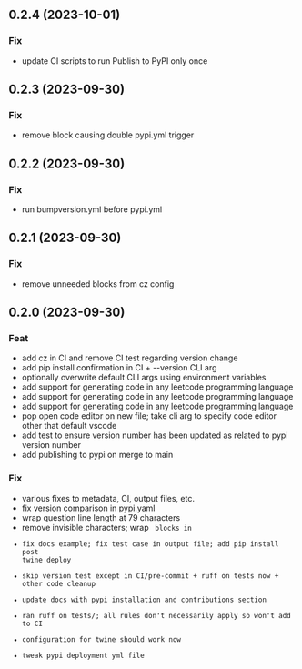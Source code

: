 ## 0.2.4 (2023-10-01)

### Fix

- update CI scripts to run Publish to PyPI only once

## 0.2.3 (2023-09-30)

### Fix

- remove block causing double pypi.yml trigger

## 0.2.2 (2023-09-30)

### Fix

- run bumpversion.yml before pypi.yml

## 0.2.1 (2023-09-30)

### Fix

- remove unneeded blocks from cz config

## 0.2.0 (2023-09-30)

### Feat

- add cz in CI and remove CI test regarding version change
- add pip install confirmation in CI + --version CLI arg
- optionally overwrite default CLI args using environment variables
- add support for generating code in any leetcode programming language
- add support for generating code in any leetcode programming language
- add support for generating code in any leetcode programming language
- pop open code editor on new file; take cli arg to specify code editor other that default vscode
- add test to ensure version number has been updated as related to pypi version number
- add publishing to pypi on merge to main

### Fix

- various fixes to metadata, CI, output files, etc.
- fix version comparison in pypi.yaml
- wrap question line length at 79 characters
- remove invisible characters; wrap <code> blocks in
- fix docs example; fix test case in output file; add pip install post twine deploy
- skip version test except in CI/pre-commit + ruff on tests now + other code cleanup
- update docs with pypi installation and contributions section
- ran ruff on tests/; all rules don't necessarily apply so won't add to CI
- configuration for twine should work now
- tweak pypi deployment yml file
